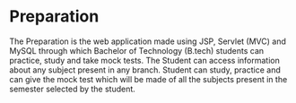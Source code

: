 # Preparation
The Preparation is the web application made using JSP, Servlet (MVC) and MySQL through which Bachelor of Technology (B.tech) students can practice, study and take mock tests. The Student can access information about any subject present in any branch. Student can study, practice and can give the mock test which will be made of all the subjects present in the semester selected by the student.



